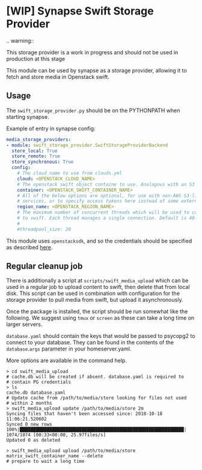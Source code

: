 [WIP] Synapse Swift Storage Provider
===========================

.. warning::

  This storage provider is a work in progress and should not be used in
  production at this stage


This module can be used by synapse as a storage provider, allowing it to fetch
and store media in Openstack swift.


Usage
-----

The `swift_storage_provider.py` should be on the PYTHONPATH when starting
synapse.

Example of entry in synapse config:

```yaml
media_storage_providers:
- module: swift_storage_provider.SwiftStorageProviderBackend
  store_local: True
  store_remote: True
  store_synchronous: True
  config:
    # The cloud name to use from clouds.yml
    cloud: <OPENSTACK_CLOUD_NAME>
    # The openstack swift object containe to use. Analagous with an S3 Bucket
    container: <OPENSTACK_SWIFT_CONTAINER_NAME>
    # All of the below options are optional, for use with non-AWS S3-like
    # services, or to specify access tokens here instead of some external method.
    region_name: <OPENSTACK_REGION_NAME>
    # The maximum number of concurrent threads which will be used to connect
    # to swift. Each thread manages a single connection. Default is 40.
    #
    #threadpool_size: 20
```

This module uses `openstacksdk`, and so the credentials should be specified as
described [here](https://docs.openstack.org/openstacksdk/latest/user/guides/connect_from_config.html).

Regular cleanup job
-------------------

There is additionally a script at `scripts/swift_media_upload` which can be used
in a regular job to upload content to swift, then delete that from local disk.
This script can be used in combination with configuration for the storage
provider to pull media from swift, but upload it asynchronously.

Once the package is installed, the script should be run somewhat like the
following. We suggest using `tmux` or `screen` as these can take a long time
on larger servers.

`database.yaml` should contain the keys that would be passed to psycopg2 to
connect to your database. They can be found in the contents of the
`database`.`args` parameter in your homeserver.yaml.

More options are available in the command help.

```
> cd swift_media_upload
# cache.db will be created if absent. database.yaml is required to
# contain PG credentials
> ls
cache.db database.yaml
# Update cache from /path/to/media/store looking for files not used
# within 2 months
> swift_media_upload update /path/to/media/store 2m
Syncing files that haven't been accessed since: 2018-10-18 11:06:21.520602
Synced 0 new rows
100%|█████████████████████████████████████████████████████████████| 1074/1074 [00:33<00:00, 25.97files/s]
Updated 0 as deleted

> swift_media_upload upload /path/to/media/store matrix_swift_container_name --delete
# prepare to wait a long time
```
